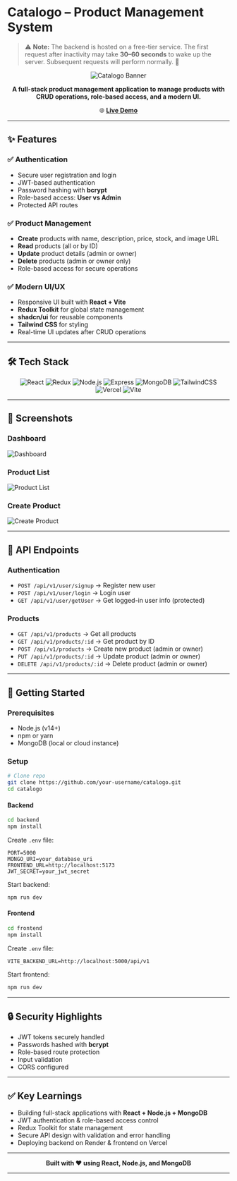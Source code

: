 # Catalogo – Product Management System

> ⚠️ **Note:** The backend is hosted on a free-tier service.
> The first request after inactivity may take **30–60 seconds** to wake up the server. Subsequent requests will perform normally. 🚀

<div align="center">

![Catalogo Banner](https://img.shields.io/badge/Catalogo-Product%20Management-blue?style=for-the-badge\&logo=github)

**A full-stack product management application to manage products with CRUD operations, role-based access, and a modern UI.**

🌐 **[Live Demo](https://catalogo-seven-kappa.vercel.app)**

</div>

---

## ✨ Features

### ✅ Authentication

* Secure user registration and login
* JWT-based authentication
* Password hashing with **bcrypt**
* Role-based access: **User vs Admin**
* Protected API routes

### ✅ Product Management

* **Create** products with name, description, price, stock, and image URL
* **Read** products (all or by ID)
* **Update** product details (admin or owner)
* **Delete** products (admin or owner only)
* Role-based access for secure operations

### ✅ Modern UI/UX

* Responsive UI built with **React + Vite**
* **Redux Toolkit** for global state management
* **shadcn/ui** for reusable components
* **Tailwind CSS** for styling
* Real-time UI updates after CRUD operations

---

## 🛠️ Tech Stack

<div align="center">

![React](https://img.shields.io/badge/React-61DAFB?style=for-the-badge\&logo=react\&logoColor=black)
![Redux](https://img.shields.io/badge/Redux-764ABC?style=for-the-badge\&logo=redux\&logoColor=white)
![Node.js](https://img.shields.io/badge/Node.js-339933?style=for-the-badge\&logo=node.js\&logoColor=white)
![Express](https://img.shields.io/badge/Express-000000?style=for-the-badge\&logo=express\&logoColor=white)
![MongoDB](https://img.shields.io/badge/MongoDB-47A248?style=for-the-badge\&logo=mongodb\&logoColor=white)
![TailwindCSS](https://img.shields.io/badge/Tailwind-38B2AC?style=for-the-badge\&logo=tailwind-css\&logoColor=white)
![Vercel](https://img.shields.io/badge/Vercel-000000?style=for-the-badge\&logo=vercel\&logoColor=white)
![Vite](https://img.shields.io/badge/Vite-646CFF?style=for-the-badge\&logo=vite\&logoColor=white)

</div>

---

## 📸 Screenshots

### Dashboard

![Dashboard](https://via.placeholder.com/800x400?text=Dashboard+Screenshot)

### Product List

![Product List](https://via.placeholder.com/800x400?text=Product+List+Screenshot)

### Create Product

![Create Product](https://via.placeholder.com/800x400?text=Create+Product+Screenshot)

---

## 🔗 API Endpoints

### **Authentication**

* `POST /api/v1/user/signup` → Register new user
* `POST /api/v1/user/login` → Login user
* `GET /api/v1/user/getUser` → Get logged-in user info (protected)

### **Products**

* `GET /api/v1/products` → Get all products
* `GET /api/v1/products/:id` → Get product by ID
* `POST /api/v1/products` → Create new product (admin or owner)
* `PUT /api/v1/products/:id` → Update product (admin or owner)
* `DELETE /api/v1/products/:id` → Delete product (admin or owner)

---

## 🚀 Getting Started

### **Prerequisites**

* Node.js (v14+)
* npm or yarn
* MongoDB (local or cloud instance)

### **Setup**

```bash
# Clone repo
git clone https://github.com/your-username/catalogo.git
cd catalogo
```

#### **Backend**

```bash
cd backend
npm install
```

Create `.env` file:

```env
PORT=5000
MONGO_URI=your_database_uri
FRONTEND_URL=http://localhost:5173
JWT_SECRET=your_jwt_secret
```

Start backend:

```bash
npm run dev
```

#### **Frontend**

```bash
cd frontend
npm install
```

Create `.env` file:

```env
VITE_BACKEND_URL=http://localhost:5000/api/v1
```

Start frontend:

```bash
npm run dev
```

---

## 🔒 Security Highlights

* JWT tokens securely handled
* Passwords hashed with **bcrypt**
* Role-based route protection
* Input validation
* CORS configured

---

## ✅ Key Learnings

* Building full-stack applications with **React + Node.js + MongoDB**
* JWT authentication & role-based access control
* Redux Toolkit for state management
* Secure API design with validation and error handling
* Deploying backend on Render & frontend on Vercel

---

<div align="center">

**Built with ❤️ using React, Node.js, and MongoDB**

</div>

---



